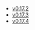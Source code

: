 - [v0.17.2](/tf-ibm-docs/v0.17.2)
- [v0.17.3](/tf-ibm-docs/v0.17.3)
- [v0.17.4](/tf-ibm-docs/v0.17.4)
